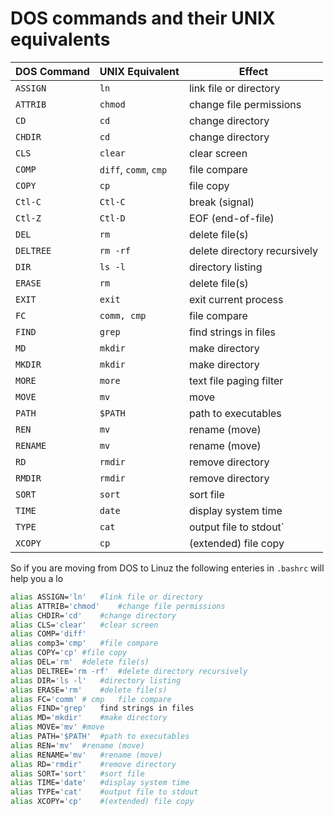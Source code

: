 # DOS commands and their UNIX equivalents

DOS Command	|UNIX Equivalent	|Effect
--|--|--
`ASSIGN`|	`ln`|	link file or directory
`ATTRIB`|	`chmod`|	change file permissions
`CD`|	`cd`|	change directory
`CHDIR`|	`cd`|	change directory
`CLS`|	`clear`|	clear screen
`COMP`|	`diff`, `comm`, `cmp`|	file compare
`COPY`|	`cp`|	file copy
`Ctl-C`|	`Ctl-C`|	break (signal)
`Ctl-Z`|	`Ctl-D`|	EOF (end-of-file)
`DEL`|	`rm`|	delete file(s)
`DELTREE`|	`rm -rf`|	delete directory recursively
`DIR`|	`ls -l`|	directory listing
`ERASE`|	`rm`|	delete file(s)
`EXIT`|	`exit`|	exit current process
`FC`|	`comm, cmp`|	file compare
`FIND`|	`grep`|	find strings in files
`MD`|	`mkdir`|	make directory
`MKDIR`	|`mkdir`|	make directory
`MORE`|	`more`|	text file paging filter
`MOVE`|	`mv`|	move
`PATH`|	`$PATH`|	path to executables
`REN`|	`mv`|	rename (move)
`RENAME`|	`mv`|	rename (move)
`RD`|	`rmdir`|	remove directory
`RMDIR`|	`rmdir`|	remove directory
`SORT`|	`sort`|	sort file
`TIME` |	`date`|	display system time
`TYPE` |	`cat` |	output file to stdout`
`XCOPY`|	`cp`|	(extended) file copy


So if you are moving from DOS to Linuz the following enteries in `.bashrc` will help you a lo

``` bash
alias ASSIGN='ln'	#link file or directory
alias ATTRIB='chmod'	#change file permissions
alias CHDIR='cd'	#change directory
alias CLS='clear'	#clear screen
alias COMP='diff'
alias comp3='cmp'	#file compare
alias COPY='cp'	#file copy
alias DEL='rm'	#delete file(s)
alias DELTREE='rm -rf'	#delete directory recursively
alias DIR='ls -l'	#directory listing
alias ERASE='rm'	#delete file(s)
alias FC='comm' # cmp	file compare
alias FIND='grep'	find strings in files
alias MD='mkdir'	#make directory
alias MOVE='mv'	#move
alias PATH='$PATH'	#path to executables
alias REN='mv'	#rename (move)
alias RENAME='mv'	#rename (move)
alias RD='rmdir'	#remove directory
alias SORT='sort'	#sort file
alias TIME='date'	#display system time
alias TYPE='cat'	#output file to stdout
alias XCOPY='cp'	#(extended) file copy
```
